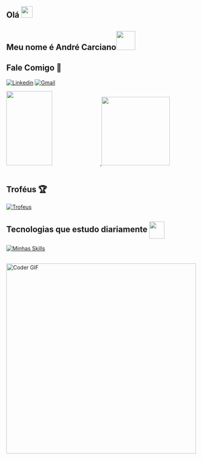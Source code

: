 ## Olá <img src="https://user-images.githubusercontent.com/42378118/110234147-e3259600-7f4e-11eb-95be-0c4047144dea.gif" width="30">
## Meu nome é André Carciano<img src="https://media.giphy.com/media/VgCDAzcKvsR6OM0uWg/giphy.gif" width="50"> 


## Fale Comigo 📱

[![Linkedin](https://img.shields.io/badge/LinkedIn-0077B5?style=for-the-badge&logo=linkedin&logoColor=white)](https://www.linkedin.com/in/andrecarciano/)
[![Gmail](https://img.shields.io/badge/Gmail-D14836?style=for-the-badge&logo=gmail&logoColor=white)](mailto:andrecarciano@gmail.com)

<div>
  <a href="https://github.com/andrecarciano">
  <img width="49%" height="195px" src="https://awesome-github-stats.azurewebsites.net/user-stats/andrecarciano?cardType=level&theme=calm&preferLogin=false&Background=FFFFFF00&Text=14B2EE&Title=55A48C&Border=DDDDDD00&Ring=55A48C" />
  <img height="180em" src="https://github-readme-stats.vercel.app/api/top-langs/?username=andrecarciano&layout=compact&lang_count=16&theme=tokyonight">
  </a>
</div>

<br/>
<div>
  <h2>Troféus 🏆</h2>
  <a href="#">	
    <img  src="https://github-trophies.vercel.app/?username=andrecarciano&theme=gruvbox&no-frame=true&margin-w=50&no-bg=true" alt="Trofeus"/>
  </a>
</div>

<h2>Tecnologias que estudo diariamente
  <img align="center" src="https://media0.giphy.com/media/gcOg6zLJc0hN6YZ2i4/giphy.gif?cid=ecf05e47802sgiy2w5q0ybug4ncwjadownwtcb7fwitn62jz&rid=giphy.gif&ct=s" height="45" width= 40px>
</h2>

  [![Minhas Skills](https://skillicons.dev/icons?i=visualstudio,dotnet,cs,js,jquery,html,css,bootstrap,git,github,postman,regex,sqlite&perline=10)](https://skillicons.dev)

<br/>
  <img src="https://media.giphy.com/media/SWoSkN6DxTszqIKEqv/giphy.gif" alt="Coder GIF" width="500">
